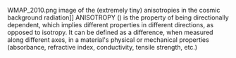 WMAP_2010.png image of the (extremely tiny) anisotropies in the cosmic background radiation]] ANISOTROPY () is the property of being directionally dependent, which implies different properties in different directions, as opposed to isotropy. It can be defined as a difference, when measured along different axes, in a material's physical or mechanical properties (absorbance, refractive index, conductivity, tensile strength, etc.)
